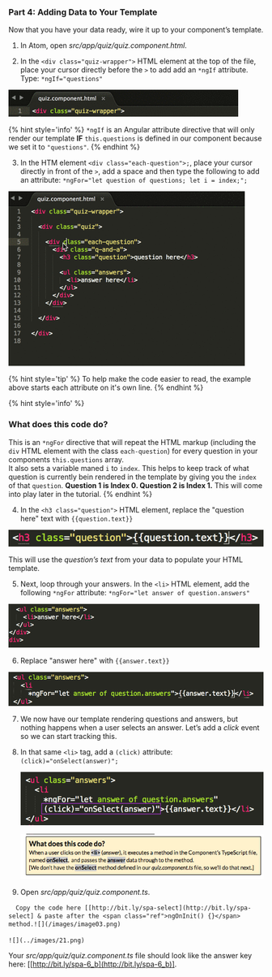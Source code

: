 ### Part 4: Adding Data to Your Template

Now that you have your data ready, wire it up to your component’s template.

1.  In Atom, open _src/app/quiz/quiz.component.html_.

2. In the `<div class="quiz-wrapper">` HTML element at the top of the file, place your cursor directly before the `>` to add add an `*ngIf` attribute.  Type: `*ngIf="questions"`

  ![](/images/image04.gif)

  {% hint style='info' %}
`*ngIf` is an Angular attribute directive that will only render our template **IF** `this.questions` is defined in our component because we set it to `"questions"`.
  {% endhint %}
  
3.  In the HTM element `<div class="each-question">;`, place your cursor directly in front of the `>`, add a space and then type the following to add an attribute: `*ngFor="let question of questions; let i = index;";`

  ![](/images/image17.gif)
  
  {% hint style='tip' %}
To help make the code easier to read, the example above starts each attribute on it's own line.
  {% endhint %}

  {% hint style='info' %}
### What does this code do?

This is an `*ngFor` directive that will repeat the HTML markup (including the `div` HTML element with the class `each-question`) for every question in your components `this.questions` array.
</br>
It also sets a variable maned `i` to `index`.  This helps to keep track of what question is currently bein rendered in the template by giving you the `index` of that `question`.  **Question 1 is Index 0. Question 2 is Index 1.** This will come into play later in the tutorial.
  {% endhint %}
  
4.  In the `<h3 class="question">` HTML element, replace the "question here" text with `{{question.text}}`

  ![](/images/image02.png)
  
  This will use the *question’s text* from your data to populate your HTML template.
  
5.  Next, loop through your answers. In the `<li>` HTML element, add the following `*ngFor` attribute: `*ngFor="let answer of question.answers"`

  ![](/images/image20.gif)

6.  Replace "answer here" with `{{answer.text}}`

  ![](/images/image26.png)

7.  We now have our template rendering questions and answers, but nothing happens when a user selects an answer. Let’s add a *click* event so we can start tracking this.

  1.  In that same `<li>` tag, add a `(click)` attribute:`(click)="onSelect(answer)";`
   
      ![](/images/image46.png)

      ![](../images/20.png)

   1.  Open *src/app/quiz/quiz.component.ts*.
      
      Copy the code here [[http://bit.ly/spa-select](http://bit.ly/spa-select] & paste after the <span class="ref">ngOnInit() {}</span> method.![](/images/image03.png)

    ![](../images/21.png)

Your _src/app/quiz/quiz.component.ts_ file should look like the answer key here: [[http://bit.ly/spa-6_b](http://bit.ly/spa-6_b)].